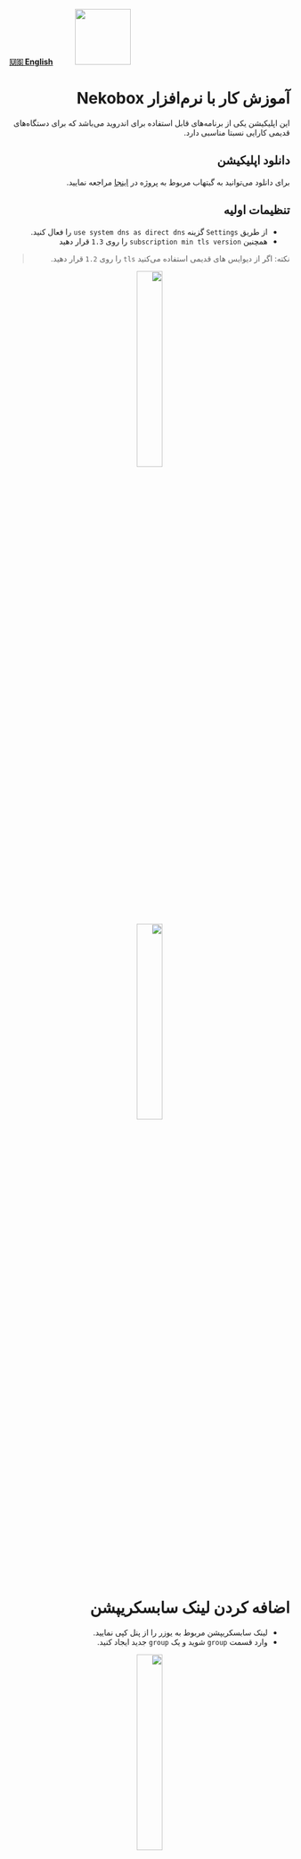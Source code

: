 [**🇺🇸 English**](https://github.com/hiddify/hiddify-config/wiki/Tutorial-for-Nekobox-app)&nbsp;&nbsp;&nbsp;&nbsp;&nbsp;&nbsp;&nbsp;&nbsp;&nbsp;&nbsp;<a href="https://github.com/hiddify/hiddify-config/wiki/%D9%87%D9%85%D9%87-%D8%A2%D9%85%D9%88%D8%B2%D8%B4%E2%80%8C%D9%87%D8%A7-%D9%88-%D9%88%DB%8C%D8%AF%D8%A6%D9%88%D9%87%D8%A7"><img width="100" src="https://github.com/hiddify/hiddify-config/assets/125398461/3704cd84-eee6-4c45-abe7-3c02936bbebb" /></a>

<div dir="rtl" markdown="1">


# آموزش کار با نرم‌‌افزار Nekobox
این اپلیکیشن یکی از برنامه‌های قابل استفاده برای اندروید می‌باشد که برای دستگاه‌های قدیمی کارایی نسبتا مناسبی دارد.


## دانلود اپلیکیشن
برای دانلود می‌توانید به گیتهاب مربوط به پروژه در [اینجا](https://github.com/MatsuriDayo/NekoBoxForAndroid) مراجعه نمایید.

## تنظیمات اولیه
* از طریق `Settings` گزینه `use system dns as direct dns` را فعال کنید.
* همچنین `subscription min tls version` را روی `1.3` قرار دهید
> نکته: اگر از دیوایس های قدیمی استفاده می‌کنید `tls` را روی `1.2` قرار دهید.




<div align=center>

<img width=30% src="https://github.com/hiddify/hiddify-config/assets/125398461/f1a0c7d6-ab17-4b82-9018-894675826633" />

</div>



<div align=center>

<img width=30% src="https://github.com/hiddify/hiddify-config/assets/125398461/79262031-045c-4b20-b6da-9c52cdc0b37c" />

</div>


# اضافه کردن لینک سابسکریپشن
* لینک سابسکریپشن مربوط به یوزر را از پنل کپی نمایید.
* وارد قسمت `group` شوید و یک `group` جدید ایجاد کنید.



<div align=center>

<img width=30% src="https://github.com/hiddify/hiddify-config/assets/125398461/d57ce407-f0b6-4b98-ade4-e9b3e40b62e5" />

</div>


* گزینه `group type` را روی `subscription` قرار دهید.
* روی `subscription link` بزنید و لینک سابسکریپشن خود را وارد کنید.
* گزینه‌های `force resolve` و `auto update` را فعال کنید.
* `group` ساخته شده را ذخیره کنید و صبر کنید تا اپدیت تمام شود.

 
<div align=center>

<img width=30% src="https://github.com/hiddify/hiddify-config/assets/125398461/0f8151e7-935b-49ba-a3f6-aa40f5b482ac" />

</div>



## آموزش ساخت Proxy Chain
در این روش ترافیک از یک پروکسی به پروکسی دیگر منتقل می‌شود و این امکان را می‌دهد که خیلی بیشتر از روش های قبلی مخفی یا ناشناس باقی بمانید و همچنین امنیت بیشتری داشته باشید.

* روی گزینه اضافه کردن یا `import` کردن کانفیگ بزنید از طریق `manual settings`.

* `Proxy chain` را انتخاب کنید.


<div align=center>

<img width=30% src="https://github.com/hiddify/hiddify-config/assets/125398461/b6f50216-4560-4ca5-97ac-143e14b2f466" />

</div>


* `Add profile` را بزنید و به عنوان مثال یک کانفیگ ریالیتی انتخاب کرده و وارد کنید.

* برای پروکسی دوم مثلا از ورکر کلادفلر استفاده می‌کنیم و پروفایل را ذخیره می‌کنم.

* حالا برای چک کردن اینکه آیا کار به درستی انجام شده است، به [اینجا](https://ip.gs/) بروید. اگر آیپی کلادفلر مشاهده شد، یعنی کار به درستی انجام شده است.

<div align=center>

<img width=30% src="https://github.com/hiddify/hiddify-config/assets/125398461/3451ad3c-c87c-47d0-a970-f497450a2af3" />

</div>

> نکته: در هنگام استفاده از این روش ممکن است پینگ تست با خطا مواجه شود که یک باگ است که باید رفع شود. اما اتصال فیلترشکن برقرار است و مشکلی ندارد.

> می‌توان در این روش از `http` و `socks5` هم استفاده نمود.

> همچنین می‌توان به صورت همزمان از بیش از ۲ پروکسی برای اتصال استفاده کرد.

